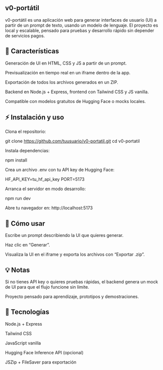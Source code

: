 v0-portátil
-

v0-portátil es una aplicación web para generar interfaces de usuario (UI) a partir de un prompt de texto, usando un modelo de lenguaje. El proyecto es local y escalable, pensado para pruebas y desarrollo rápido sin depender de servicios pagos.


🚀 Características
-

Generación de UI en HTML, CSS y JS a partir de un prompt.

Previsualización en tiempo real en un iframe dentro de la app.

Exportación de todos los archivos generados en un ZIP.

Backend en Node.js + Express, frontend con Tailwind CSS y JS vanilla.

Compatible con modelos gratuitos de Hugging Face o mocks locales.

⚡ Instalación y uso
-
Clona el repositorio:

git clone https://github.com/tuusuario/v0-portatil.git
cd v0-portatil


Instala dependencias:

npm install


Crea un archivo .env con tu API key de Hugging Face:

HF_API_KEY=tu_hf_api_key
PORT=5173


Arranca el servidor en modo desarrollo:

npm run dev


Abre tu navegador en: http://localhost:5173

🎯 Cómo usar
-

Escribe un prompt describiendo la UI que quieres generar.

Haz clic en “Generar”.

Visualiza la UI en el iframe y exporta los archivos con “Exportar .zip”.

💡 Notas
-

Si no tienes API key o quieres pruebas rápidas, el backend genera un mock de UI para que el flujo funcione sin límite.

Proyecto pensado para aprendizaje, prototipos y demostraciones.

🔧 Tecnologías
-

Node.js + Express

Tailwind CSS

JavaScript vanilla

Hugging Face Inference API (opcional)

JSZip + FileSaver para exportación
